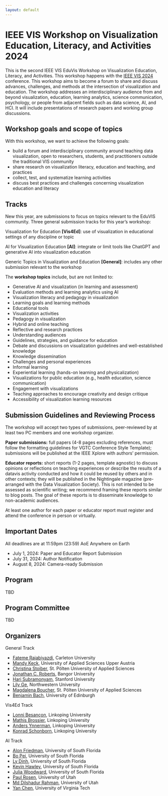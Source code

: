 ```yaml
---
layout: default
---
```


# IEEE VIS Workshop on Visualization Education, Literacy, and Activities 2024

This is the second IEEE VIS EduVis Workshop on Visualization Education, Literacy, and Activities.  This workshop happens with the [IEEE VIS 2024](https://ieeevis.org/year/2024/welcome) conference.
 This workshop aims to become a forum to share and discuss advances, challenges, and methods at the intersection of visualization and education. The workshop addresses an interdisciplinary audience from and beyond visualization, education, learning analytics, science communication, psychology, or people from adjacent fields such as data science, AI, and HCI. It will include presentations of research papers and working group discussions. 




## Workshop goals and scope of topics

With this workshop, we want to achieve the following goals: 
* build a forum and interdisciplinary community around teaching data visualization, open to researchers, students, and practitioners outside the traditional VIS community
* share research on visualization literacy, education and teaching, and practices
* collect, test, and systematize learning activities
* discuss best practices and challenges concerning visualization education and literacy


## Tracks
New this year, are submissions to focus on topics relevant to the EduVIS community. Three general submission tracks for this year’s workshop:


Visualization for Education **[Vis4Ed]**: use of visualization in educational settings of any discipline or topic 

AI for Visualization Education **[AI]**: integrate or limit tools like ChatGPT and generative AI into visualization education 

Generic Topics in Visualization and Education **[General]**: includes any other submission relevant to the workshop

The **workshop topics** include, but are not limited to:

* Generative AI and visualization (in learning and assessment)
* Evaluation methods and learning analytics using AI
* Visualization literacy and pedagogy in visualization
* Learning goals and learning methods
* Educational tools
* Visualization activities
* Pedagogy in visualization
* Hybrid and online teaching
* Reflective and research practices
* Understanding audiences
* Guidelines, strategies, and guidance for education
* Debate and discussions on visualization guidelines and well-established knowledge
* Knowledge dissemination
* Challenges and personal experiences
* Informal learning
* Experiential learning (hands-on learning and physicalization)
* Visualizations for public education (e.g., health education, science communication)
* Engagement with visualizations
* Teaching approaches to encourage creativity and design critique
* Accessibility of visualization learning resources


## Submission Guidelines and Reviewing Process
The workshop will accept two types of submissions, peer-reviewed by at least two PC members and one workshop organizer.

**Paper submissions:** full papers (4-8 pages excluding references, must follow the formatting guidelines for VGTC Conference Style Template); submissions will be published at the IEEE Xplore with authors’ permission.

**Educator reports:** short reports (1-2 pages, template agnostic) to discuss opinions or reflections on teaching experiences or describe the results of a datavis activity conducted and how it could be reused by others and in other contexts; they will be published in the Nightingale magazine (pre-arranged with the Data Visualization Society). This is not intended to be assessed as scientific writing; we recommend framing these reports similar to blog posts. The goal of these reports is to disseminate knowledge to non-academic audiences.

At least one author for each paper or educator report must register and attend the conference in person or virtually.


## Important Dates

All deadlines are at 11:59pm (23:59) AoE Anywhere on Earth
* July 1, 2024: Paper and Educator Report Submission
* July 31, 2024: Author Notification
* August 8, 2024: Camera-ready Submission


## Program

TBD

## Program Committee

TBD

## Organizers

General Track

* [Fateme Rajabiyazdi](https://fatemerajabiyazdi.github.io/), Carleton University
* [Mandy Keck](https://pure.fh-ooe.at/en/persons/mandy-keck), University of Applied Sciences Upper Austria
* [Christina Stoiber](https://icmt.fhstp.ac.at/en/team/christina-stoiber), St. Pölten University of Applied Sciences
* [Jonathan C. Roberts](https://www.bangor.ac.uk/computer-science-and-electronic-engineering/staff/jonathan-roberts/en), Bangor University
* [Hari Subramonyam](https://haridecoded.com/), Stanford University
* [Lily Ge](https://lilyge.com/), Northwestern University
* [Magdalena Boucher](https://www.fhstp.ac.at/en/about-us/staff-a-z/boucher-magdalena), St. Pölten University of Applied Sciences
* [Benjamin Bach](http://benjbach.net), University of Edinburgh

Vis4Ed Track

* [Lonni Besançon](https://lonnibesancon.me/), Linkoping University
* [Mathis Brossier](https://liu.se/en/employee/matbr31), Linkoping University
* [Anders Ynnerman](https://liu.se/en/employee/andyn27), Linkoping University
* [Konrad Schonborn](https://www.itn.liu.se/~konsc16/), Linkoping University


AI Track

* [Alon Friedman](https://www.usf.edu/arts-sciences/departments/information/people/alon-friedman.aspx), University of South Florida
* [Bo Pei](https://www.usf.edu/education/faculty/faculty-profiles/bo-pei.aspx), University of South Florida
* [Ly Dinh](https://www.usf.edu/arts-sciences/departments/information/people/ly-dinh.aspx), University of South Florida
* [Kevin Hawley](https://www.usf.edu/arts-sciences/departments/zimmerman-school/people/faculty/kevin-hawley.aspx), University of South Florida
* [Julia Woodward](https://www.usf.edu/engineering/cse/people/woodward-julia.aspx), University of South Florida
* [Paul Rosen](https://www.usf.edu/engineering/cse/people/rosen-paul.aspx/), University of Utah
* [Md Dilshadur Rahman](https://www.sci.utah.edu/people/dilshadur.html), University of Utah
* [Yan Chen](https://website.cs.vt.edu/people/new-faculty/yan-chen.html), University of Virginia Tech

